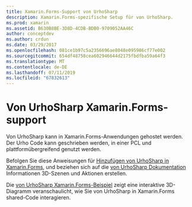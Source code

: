 ```yaml
---
title: Xamarin.Forms-Support von UrhoSharp
description: Xamarin.Forms-spezifische Setup für von UrhoSharp.
ms.prod: xamarin
ms.assetid: B630B8BE-3D8D-4CDB-BDB0-9709052AA46C
author: conceptdev
ms.author: crdun
ms.date: 03/29/2017
ms.openlocfilehash: 081ce1b97c5a2356696ae8048e095986cf77e002
ms.sourcegitcommit: 654df48758cea602946644d2175fbdfba59a64f3
ms.translationtype: MT
ms.contentlocale: de-DE
ms.lasthandoff: 07/11/2019
ms.locfileid: "67832613"
---
```

# <a name="urhosharp-xamarinforms-support"></a>Von UrhoSharp Xamarin.Forms-support

Von UrhoSharp kann in Xamarin.Forms-Anwendungen gehostet werden. Der Urho Code kann geschrieben werden, in einer PCL und plattformübergreifend genutzt werden.

Befolgen Sie diese Anweisungen für [Hinzufügen von UrhoSharp in Xamarin.Forms](~/xamarin-forms/user-interface/graphics/urhosharp.md), und beziehen sich auf die [von UrhoSharp Dokumentation](~/graphics-games/urhosharp/using.md) Informationen 3D-Szenen und Aktionen erstellen.

Die [von UrhoSharp Xamarin.Forms-Beispiel](https://github.com/xamarin/urho-samples/tree/master/FormsSample) zeigt eine interaktive 3D-Diagramm veranschaulicht, wie Sie von UrhoSharp in Xamarin.Forms shared-Code interagieren.
